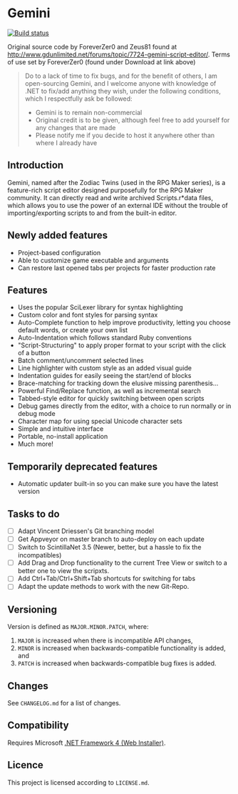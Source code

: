 # Gemini

[![Build status](https://ci.appveyor.com/api/projects/status/id45425lg618yc22?svg=true)](https://ci.appveyor.com/project/revam/gemini)

Original source code by ForeverZer0 and Zeus81 found at http://www.gdunlimited.net/forums/topic/7724-gemini-script-editor/.
Terms of use set by ForeverZer0 (found under Download at link above)

> Do to a lack of time to fix bugs, and for the benefit of others, I am open-sourcing Gemini, and I welcome anyone with knowledge of .NET to fix/add anything they wish, under the following conditions, which I respectfully ask be followed:
> - Gemini is to remain non-commercial
> - Original credit is to be given, although feel free to add yourself for any changes that are made
> - Please notify me if you decide to host it anywhere other than where I already have

## Introduction

Gemini, named after the Zodiac Twins (used in the RPG Maker series), is a feature-rich script editor designed purposefully for the RPG Maker community. It can directly read and write archived Scripts.r*data files, which allows you to use the power of an external IDE without the trouble of importing/exporting scripts to and from the built-in editor.


## Newly added features

- Project-based configuration
- Able to customize game executable and arguments
- Can restore last opened tabs per projects for faster production rate

## Features

- Uses the popular SciLexer library for syntax highlighting
- Custom color and font styles for parsing syntax
- Auto-Complete function to help improve productivity, letting you choose default words, or create your own list
- Auto-Indentation which follows standard Ruby conventions
- "Script-Structuring" to apply proper format to your script with the click of a button
- Batch comment/uncomment selected lines
- Line highlighter with custom style as an added visual guide
- Indentation guides for easily seeing the start/end of blocks
- Brace-matching for tracking down the elusive missing parenthesis...
- Powerful Find/Replace function, as well as incremental search
- Tabbed-style editor for quickly switching between open scripts
- Debug games directly from the editor, with a choice to run normally or in debug mode
- Character map for using special Unicode character sets
- Simple and intuitive interface
- Portable, no-install application
- Much more!

## Temporarily deprecated features

- Automatic updater built-in so you can make sure you have the latest version

## Tasks to do

- [ ] Adapt Vincent Driessen's Git branching model
- [ ] Get Appveyor on master branch to auto-deploy on each update
- [ ] Switch to ScintillaNet 3.5 (Newer, better, but a hassle to fix the incompatibles)
- [ ] Add Drag and Drop functionality to the current Tree View or switch to a better one to view the scripxts.
- [ ] Add Ctrl+Tab/Ctrl+Shift+Tab shortcuts for switching for tabs
- [ ] Adapt the update methods to work with the new Git-Repo.

## Versioning
Version is defined as `MAJOR.MINOR.PATCH`, where:

1. `MAJOR` is increased when there is incompatible API changes,
2. `MINOR` is increased when backwards-compatible functionality is added, and
3. `PATCH` is increased when backwards-compatible bug fixes is added.

## Changes

See `CHANGELOG.md` for a list of changes.

## Compatibility
Requires Microsoft [.NET Framework 4 (Web Installer)](http://www.microsoft.com/en-us/download/details.aspx?id=17851).

## Licence
This project is licensed according to `LICENSE.md`.
